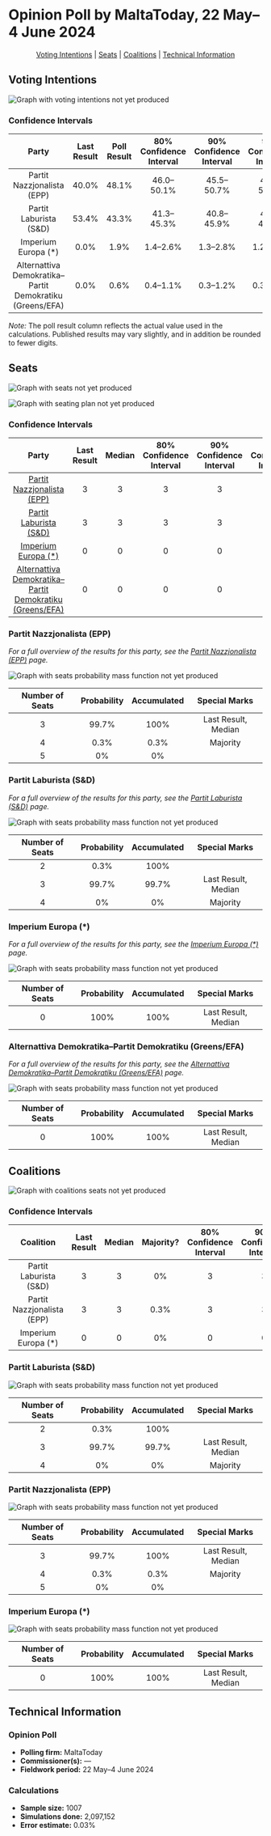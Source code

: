 # Opinion Poll by MaltaToday, 22 May–4 June 2024

<p align="center"><a href="#voting-intentions">Voting Intentions</a> | <a href="#seats">Seats</a> | <a href="#coalitions">Coalitions</a> | <a href="#technical-information">Technical Information</a></p>

## Voting Intentions

![Graph with voting intentions not yet produced](2024-06-04-MaltaToday.png "Voting Intentions")

### Confidence Intervals

| Party | Last Result | Poll Result | 80% Confidence Interval | 90% Confidence Interval | 95% Confidence Interval | 99% Confidence Interval |
|:-----:|:-----------:|:-----------:|:-----------------------:|:-----------------------:|:-----------------------:|:-----------------------:|
| Partit Nazzjonalista (EPP) | 40.0% | 48.1% | 46.0–50.1% |45.5–50.7% |45.0–51.2% |44.0–52.1% |
| Partit Laburista (S&D) | 53.4% | 43.3% | 41.3–45.3% |40.8–45.9% |40.3–46.4% |39.3–47.3% |
| Imperium Europa (*) | 0.0% | 1.9% | 1.4–2.6% |1.3–2.8% |1.2–2.9% |1.0–3.3% |
| Alternattiva Demokratika–Partit Demokratiku (Greens/EFA) | 0.0% | 0.6% | 0.4–1.1% |0.3–1.2% |0.3–1.3% |0.2–1.6% |

*Note:* The poll result column reflects the actual value used in the calculations. Published results may vary slightly, and in addition be rounded to fewer digits.

## Seats

![Graph with seats not yet produced](2024-06-04-MaltaToday-seats.png "Seats")

![Graph with seating plan not yet produced](2024-06-04-MaltaToday-seating-plan.png "Seating Plan")

### Confidence Intervals

| Party | Last Result | Median | 80% Confidence Interval | 90% Confidence Interval | 95% Confidence Interval | 99% Confidence Interval |
|:-----:|:-----------:|:------:|:-----------------------:|:-----------------------:|:-----------------------:|:-----------------------:|
| <a href="#partit-nazzjonalista-(epp)">Partit Nazzjonalista (EPP)</a> | 3 | 3 | 3 |3 |3 |3 |
| <a href="#partit-laburista-(s&d)">Partit Laburista (S&D)</a> | 3 | 3 | 3 |3 |3 |3 |
| <a href="#imperium-europa-(*)">Imperium Europa (*)</a> | 0 | 0 | 0 |0 |0 |0 |
| <a href="#alternattiva-demokratika–partit-demokratiku-(greens/efa)">Alternattiva Demokratika–Partit Demokratiku (Greens/EFA)</a> | 0 | 0 | 0 |0 |0 |0 |

### Partit Nazzjonalista (EPP)

*For a full overview of the results for this party, see the [Partit Nazzjonalista (EPP)](party-partitnazzjonalistaepp.html) page.*

![Graph with seats probability mass function not yet produced](2024-06-04-MaltaToday-seats-pmf-partitnazzjonalistaepp.png "Seats Probability Mass Function")

| Number of Seats | Probability | Accumulated | Special Marks |
|:---------------:|:-----------:|:-----------:|:-------------:|
| 3 | 99.7% | 100% | Last Result, Median |
| 4 | 0.3% | 0.3% | Majority |
| 5 | 0% | 0% |  |

### Partit Laburista (S&D)

*For a full overview of the results for this party, see the [Partit Laburista (S&D)](party-partitlaburistasd.html) page.*

![Graph with seats probability mass function not yet produced](2024-06-04-MaltaToday-seats-pmf-partitlaburistasd.png "Seats Probability Mass Function")

| Number of Seats | Probability | Accumulated | Special Marks |
|:---------------:|:-----------:|:-----------:|:-------------:|
| 2 | 0.3% | 100% |  |
| 3 | 99.7% | 99.7% | Last Result, Median |
| 4 | 0% | 0% | Majority |

### Imperium Europa (*)

*For a full overview of the results for this party, see the [Imperium Europa (*)](party-imperiumeuropa.html) page.*

![Graph with seats probability mass function not yet produced](2024-06-04-MaltaToday-seats-pmf-imperiumeuropa.png "Seats Probability Mass Function")

| Number of Seats | Probability | Accumulated | Special Marks |
|:---------------:|:-----------:|:-----------:|:-------------:|
| 0 | 100% | 100% | Last Result, Median |

### Alternattiva Demokratika–Partit Demokratiku (Greens/EFA)

*For a full overview of the results for this party, see the [Alternattiva Demokratika–Partit Demokratiku (Greens/EFA)](party-alternattivademokratika–partitdemokratikugreensefa.html) page.*

![Graph with seats probability mass function not yet produced](2024-06-04-MaltaToday-seats-pmf-alternattivademokratika–partitdemokratikugreensefa.png "Seats Probability Mass Function")

| Number of Seats | Probability | Accumulated | Special Marks |
|:---------------:|:-----------:|:-----------:|:-------------:|
| 0 | 100% | 100% | Last Result, Median |


## Coalitions

![Graph with coalitions seats not yet produced](2024-06-04-MaltaToday-coalitions-seats.png "Coalitions Seats")

### Confidence Intervals

| Coalition | Last Result | Median | Majority? | 80% Confidence Interval | 90% Confidence Interval | 95% Confidence Interval | 99% Confidence Interval |
|:---------:|:-----------:|:------:|:---------:|:-----------------------:|:-----------------------:|:-----------------------:|:-----------------------:|
| Partit Laburista (S&D) | 3 | 3 | 0% | 3 | 3 | 3 | 3 |
| Partit Nazzjonalista (EPP) | 3 | 3 | 0.3% | 3 | 3 | 3 | 3 |
| Imperium Europa (*) | 0 | 0 | 0% | 0 | 0 | 0 | 0 |

### Partit Laburista (S&D)

![Graph with seats probability mass function not yet produced](2024-06-04-MaltaToday-coalitions-seats-pmf-pl.png "Seats Probability Mass Function")

| Number of Seats | Probability | Accumulated | Special Marks |
|:---------------:|:-----------:|:-----------:|:-------------:|
| 2 | 0.3% | 100% |  |
| 3 | 99.7% | 99.7% | Last Result, Median |
| 4 | 0% | 0% | Majority |

### Partit Nazzjonalista (EPP)

![Graph with seats probability mass function not yet produced](2024-06-04-MaltaToday-coalitions-seats-pmf-pn.png "Seats Probability Mass Function")

| Number of Seats | Probability | Accumulated | Special Marks |
|:---------------:|:-----------:|:-----------:|:-------------:|
| 3 | 99.7% | 100% | Last Result, Median |
| 4 | 0.3% | 0.3% | Majority |
| 5 | 0% | 0% |  |

### Imperium Europa (*)

![Graph with seats probability mass function not yet produced](2024-06-04-MaltaToday-coalitions-seats-pmf-ie.png "Seats Probability Mass Function")

| Number of Seats | Probability | Accumulated | Special Marks |
|:---------------:|:-----------:|:-----------:|:-------------:|
| 0 | 100% | 100% | Last Result, Median |


## Technical Information

### Opinion Poll

+ **Polling firm:** MaltaToday
+ **Commissioner(s):** —
+ **Fieldwork period:** 22 May–4 June 2024

### Calculations

+ **Sample size:** 1007
+ **Simulations done:** 2,097,152
+ **Error estimate:** 0.03%

